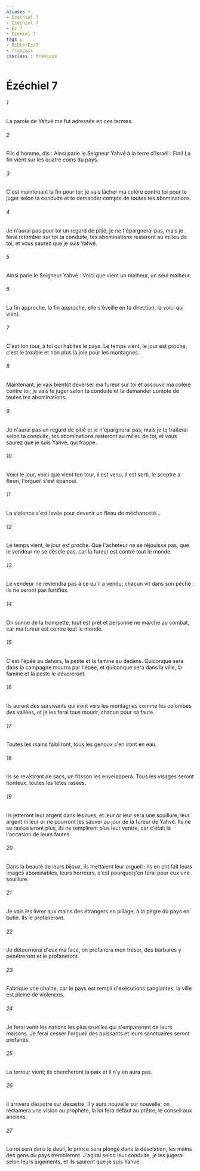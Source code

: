 ```yaml
---
aliases : 
- Ézéchiel 7
- Ézéchiel 7
- Ez 7
- Ezekiel 7
tags : 
- Bible/Ez/7
- français
cssclass : français
---
```


# Ézéchiel 7

###### 1
La parole de Yahvé me fut adressée en ces termes. 
###### 2
Fils d'homme, dis : Ainsi parle le Seigneur Yahvé à la terre d'Israël : Fini! La fin vient sur les quatre coins du pays. 
###### 3
C'est maintenant la fin pour toi; je vais lâcher ma colère contre toi pour te juger selon ta conduite et te demander compte de toutes tes abominations. 
###### 4
Je n'aurai pas pour toi un regard de pitié, je ne t'épargnerai pas, mais je ferai retomber sur toi ta conduite, tes abominations resteront au milieu de toi, et vous saurez que je suis Yahvé. 
###### 5
Ainsi parle le Seigneur Yahvé : Voici que vient un malheur, un seul malheur. 
###### 6
La fin approche, la fin approche, elle s'éveille en ta direction, la voici qui vient. 
###### 7
C'est ton tour, à toi qui habites le pays. Le temps vient, le jour est proche, c'est le trouble et non plus la joie pour les montagnes. 
###### 8
Maintenant, je vais bientôt déverser ma fureur sur toi et assouvir ma colère contre toi; je vais te juger selon ta conduite et te demander compte de toutes tes abominations. 
###### 9
Je n'aurai pas un regard de pitié et je n'épargnerai pas, mais je te traiterai selon ta conduite, tes abominations resteront au milieu de toi, et vous saurez que je suis Yahvé, qui frappe. 
###### 10
Voici le jour, voici que vient ton tour, il est venu, il est sorti, le sceptre a fleuri, l'orgueil s'est épanoui. 
###### 11
La violence s'est levée pour devenir un fléau de méchanceté... 
###### 12
Le temps vient, le jour est proche. Que l'acheteur ne se réjouisse pas, que le vendeur ne se désole pas, car la fureur est contre tout le monde. 
###### 13
Le vendeur ne reviendra pas à ce qu'il a vendu; chacun vit dans son péché : ils ne seront pas fortifiés. 
###### 14
On sonne de la trompette, tout est prêt et personne ne marche au combat, car ma fureur est contre tout le monde. 
###### 15
C'est l'épée au dehors, la peste et la famine au dedans. Quiconque sera dans la campagne mourra par l'épée, et quiconque sera dans la ville, la famine et la peste le dévoreront. 
###### 16
Ils auront des survivants qui iront vers les montagnes comme les colombes des vallées, et je les ferai tous mourir, chacun pour sa faute. 
###### 17
Toutes les mains faibliront, tous les genoux s'en iront en eau. 
###### 18
Ils se revêtiront de sacs, un frisson les enveloppera. Tous les visages seront honteux, toutes les têtes rasées. 
###### 19
Ils jetteront leur argent dans les rues, et leur or leur sera une souillure; leur argent ni leur or ne pourront les sauver au jour de la fureur de Yahvé. Ils ne se rassasieront plus, ils ne rempliront plus leur ventre, car c'était là l'occasion de leurs fautes. 
###### 20
Dans la beauté de leurs bijoux, ils mettaient leur orgueil : ils en ont fait leurs images abominables, leurs horreurs, c'est pourquoi j'en ferai pour eux une souillure. 
###### 21
Je vais les livrer aux mains des étrangers en pillage, à la pègre du pays en butin. Ils le profaneront. 
###### 22
Je détournerai d'eux ma face, on profanera mon trésor, des barbares y pénétreront et le profaneront. 
###### 23
Fabrique une chaîne, car le pays est rempli d'exécutions sanglantes, la ville est pleine de violences. 
###### 24
Je ferai venir les nations les plus cruelles qui s'empareront de leurs maisons. Je ferai cesser l'orgueil des puissants et leurs sanctuaires seront profanés. 
###### 25
La terreur vient; ils chercheront la paix et il n'y en aura pas. 
###### 26
Il arrivera désastre sur désastre, il y aura nouvelle sur nouvelle; on réclamera une vision au prophète, la loi fera défaut au prêtre, le conseil aux anciens. 
###### 27
Le roi sera dans le deuil, le prince sera plongé dans la désolation, les mains des gens du pays trembleront. J'agirai selon leur conduite, je les jugerai selon leurs jugements, et ils sauront que je suis Yahvé. 
